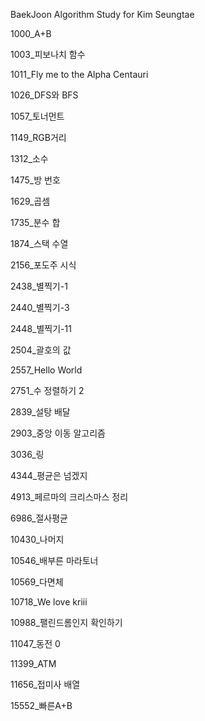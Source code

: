 BaekJoon Algorithm Study for Kim Seungtae

1000_A+B

1003_피보나치 함수

1011_Fly me to the Alpha Centauri

1026_DFS와 BFS

1057_토너먼트

1149_RGB거리

1312_소수

1475_방 번호

1629_곱셈

1735_분수 합

1874_스택 수열

2156_포도주 시식

2438_별찍기-1

2440_별찍기-3

2448_별찍기-11

2504_괄호의 값

2557_Hello World

2751_수 정렬하기 2

2839_설탕 배달

2903_중앙 이동 알고리즘

3036_링

4344_평균은 넘겠지

4913_페르마의 크리스마스 정리

6986_절사평균

10430_나머지

10546_배부른 마라토너

10569_다면체

10718_We love kriii

10988_팰린드롬인지 확인하기

11047_동전 0

11399_ATM

11656_접미사 배열

15552_빠른A+B
